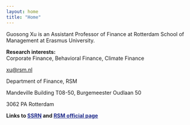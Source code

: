```yaml
---
layout: home
title: "Home"
---
```


Guosong Xu is an Assistant Professor of Finance at Rotterdam School of Management at Erasmus University. 

<p style="margin-bottom:10px"><strong>Research interests:</strong><br>
Corporate Finance, Behavioral Finance, Climate Finance<p>

<p style="margin-bottom:1px"><a href="mailto:xu@rsm.nl">xu@rsm.nl</a></p>
<p style="margin-bottom:1px">Department of Finance, RSM</p>
<p style="margin-bottom:1px">Mandeville Building T08-50, Burgemeester Oudlaan 50</p>
<p>3062 PA Rotterdam</p>

<p style="margin-bottom:1px"><strong> Links to <a style="color:#1F2B8B" href="https://papers.ssrn.com/sol3/cf_dev/AbsByAuth.cfm?per_id=2291312" target="_blank" rel="noreferrer noopener" aria-label=" (opens in a new tab)" style="text-decoration:none;">SSRN</a> and <a style="color:#1F2B8B" rel="noreferrer noopener" href="https://www.rsm.nl/people/guosong-xu/" target="_blank" style="text-decoration:none;">RSM official page</a></strong></p>
